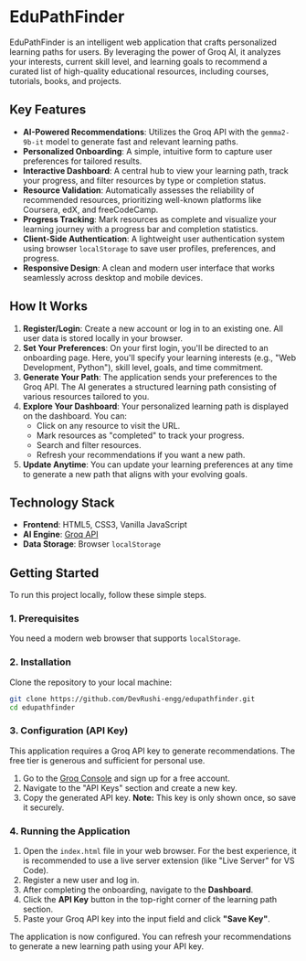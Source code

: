 # EduPathFinder


EduPathFinder is an intelligent web application that crafts personalized learning paths for users. By leveraging the power of Groq AI, it analyzes your interests, current skill level, and learning goals to recommend a curated list of high-quality educational resources, including courses, tutorials, books, and projects.

## Key Features

-   **AI-Powered Recommendations**: Utilizes the Groq API with the `gemma2-9b-it` model to generate fast and relevant learning paths.
-   **Personalized Onboarding**: A simple, intuitive form to capture user preferences for tailored results.
-   **Interactive Dashboard**: A central hub to view your learning path, track your progress, and filter resources by type or completion status.
-   **Resource Validation**: Automatically assesses the reliability of recommended resources, prioritizing well-known platforms like Coursera, edX, and freeCodeCamp.
-   **Progress Tracking**: Mark resources as complete and visualize your learning journey with a progress bar and completion statistics.
-   **Client-Side Authentication**: A lightweight user authentication system using browser `localStorage` to save user profiles, preferences, and progress.
-   **Responsive Design**: A clean and modern user interface that works seamlessly across desktop and mobile devices.

## How It Works

1.  **Register/Login**: Create a new account or log in to an existing one. All user data is stored locally in your browser.
2.  **Set Your Preferences**: On your first login, you'll be directed to an onboarding page. Here, you'll specify your learning interests (e.g., "Web Development, Python"), skill level, goals, and time commitment.
3.  **Generate Your Path**: The application sends your preferences to the Groq API. The AI generates a structured learning path consisting of various resources tailored to you.
4.  **Explore Your Dashboard**: Your personalized learning path is displayed on the dashboard. You can:
    -   Click on any resource to visit the URL.
    -   Mark resources as "completed" to track your progress.
    -   Search and filter resources.
    -   Refresh your recommendations if you want a new path.
5.  **Update Anytime**: You can update your learning preferences at any time to generate a new path that aligns with your evolving goals.

## Technology Stack

-   **Frontend**: HTML5, CSS3, Vanilla JavaScript
-   **AI Engine**: [Groq API](https://groq.com/)
-   **Data Storage**: Browser `localStorage`

## Getting Started

To run this project locally, follow these simple steps.

### 1. Prerequisites

You need a modern web browser that supports `localStorage`.

### 2. Installation

Clone the repository to your local machine:

```bash
git clone https://github.com/DevRushi-engg/edupathfinder.git
cd edupathfinder
```

### 3. Configuration (API Key)

This application requires a Groq API key to generate recommendations. The free tier is generous and sufficient for personal use.

1.  Go to the [Groq Console](https://console.groq.com/keys) and sign up for a free account.
2.  Navigate to the "API Keys" section and create a new key.
3.  Copy the generated API key. **Note:** This key is only shown once, so save it securely.

### 4. Running the Application

1.  Open the `index.html` file in your web browser. For the best experience, it is recommended to use a live server extension (like "Live Server" for VS Code).
2.  Register a new user and log in.
3.  After completing the onboarding, navigate to the **Dashboard**.
4.  Click the **API Key** button in the top-right corner of the learning path section.
5.  Paste your Groq API key into the input field and click **"Save Key"**.

The application is now configured. You can refresh your recommendations to generate a new learning path using your API key.
